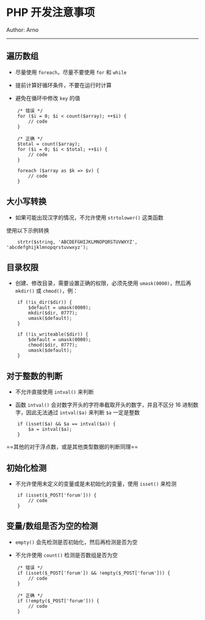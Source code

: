 # PHP 开发注意事项

Author: Arno

---

## 遍历数组

* 尽量使用 `foreach`，尽量不要使用 `for` 和 `while`

* 提前计算好循环条件，不要在运行时计算

* 避免在循环中修改 `key` 的值

```
    /* 错误 */
    for ($i = 0; $i < count($array); ++$i) {
        // code
    }

    /* 正确 */
    $total = count($array);
    for ($i = 0; $i < $total; ++$i) {
        // code
    }

    foreach ($array as $k => $v) {
        // code
    }
```

## 大小写转换

* 如果可能出现汉字的情况，不允许使用 `strtolower()` 这类函数

使用以下示例转换

```
    strtr($string, 'ABCDEFGHIJKLMNOPQRSTUVWXYZ', 'abcdefghijklmnopqrstuvwxyz');
```

## 目录权限

* 创建、修改目录，需要设置正确的权限，必须先使用 `umask(0000)`，然后再 `mkdir()` 或 `chmod()`，例：

```
    if (!is_dir($dir)) {
        $default = umask(0000);
        mkdir($dir, 0777);
        umask($default);
    }

    if (!is_writeable($dir)) {
        $default = umask(0000);
        chmod($dir, 0777);
        umask($default);
    }
```

## 对于整数的判断

* 不允许直接使用 `intval()` 来判断

* 函数 `intval()` 会对数字开头的字符串截取开头的数字，并且不区分 16 进制数字，因此无法通过 `intval($a)` 来判断 `$a` 一定是整数

```
    if (isset($a) && $a == intval($a)) {
        $a = intval($a);
    }
```

==其他的对于浮点数，或是其他类型数据的判断同理==

## 初始化检测

* 不允许使用未定义的变量或是未初始化的变量，使用 `isset()` 来检测

```
    if (isset($_POST['forum'])) {
        // code
    }
```

## 变量/数组是否为空的检测

* `empty()` 会先检测是否初始化，然后再检测是否为空

* 不允许使用 `count()` 检测是否数组是否为空

```
    /* 错误 */
    if (isset($_POST['forum']) && !empty($_POST['forum'])) {
        // code
    }

    /* 正确 */
    if (!empty($_POST['forum'])) {
        // code
    }
```





